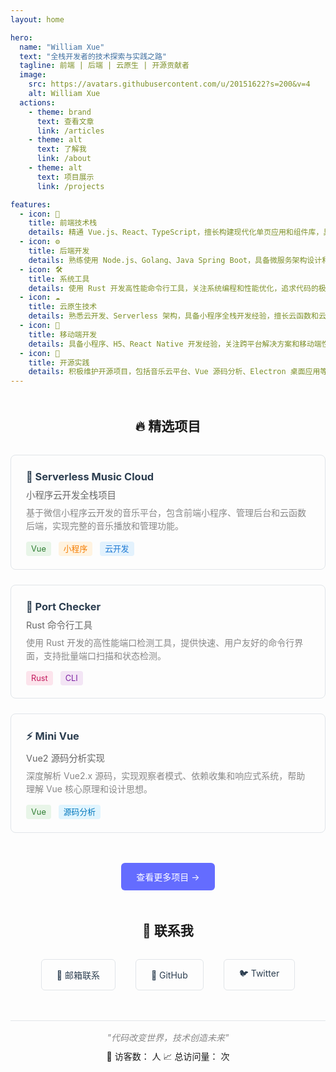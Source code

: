 ```yaml
---
layout: home

hero:
  name: "William Xue"
  text: "全栈开发者的技术探索与实践之路"
  tagline: 前端 | 后端 | 云原生 | 开源贡献者
  image:
    src: https://avatars.githubusercontent.com/u/20151622?s=200&v=4
    alt: William Xue
  actions:
    - theme: brand
      text: 查看文章
      link: /articles
    - theme: alt
      text: 了解我
      link: /about
    - theme: alt
      text: 项目展示
      link: /projects

features:
  - icon: 🚀
    title: 前端技术栈
    details: 精通 Vue.js、React、TypeScript，擅长构建现代化单页应用和组件库，具备丰富的前端工程化经验。
  - icon: ⚙️
    title: 后端开发
    details: 熟练使用 Node.js、Golang、Java Spring Boot，具备微服务架构设计和 RESTful API 开发经验。
  - icon: 🛠️
    title: 系统工具
    details: 使用 Rust 开发高性能命令行工具，关注系统编程和性能优化，追求代码的极致效率。
  - icon: ☁️
    title: 云原生技术
    details: 熟悉云开发、Serverless 架构，具备小程序全栈开发经验，擅长云函数和云数据库应用。
  - icon: 📱
    title: 移动端开发
    details: 具备小程序、H5、React Native 开发经验，关注跨平台解决方案和移动端性能优化。
  - icon: 🌟
    title: 开源实践
    details: 积极维护开源项目，包括音乐云平台、Vue 源码分析、Electron 桌面应用等多个领域。
---
```


<div style="text-align: center; margin: 3rem 0;">
  <h2 style="margin-bottom: 1rem;">🔥 精选项目</h2>
  <div style="display: grid; grid-template-columns: repeat(auto-fit, minmax(320px, 1fr)); gap: 1.5rem; margin: 2rem 0;">
    <div style="border: 1px solid #e1e5e9; border-radius: 8px; padding: 1.5rem; text-align: left;">
      <h3 style="margin: 0 0 0.5rem 0; color: #2c3e50;">
        <a href="https://github.com/william-xue/serverless_music_cloud" style="text-decoration: none; color: inherit;">🎵 Serverless Music Cloud</a>
      </h3>
      <p style="color: #666; margin: 0.5rem 0; font-size: 0.9rem;">小程序云开发全栈项目</p>
      <p style="color: #888; margin: 0; line-height: 1.5;">基于微信小程序云开发的音乐平台，包含前端小程序、管理后台和云函数后端，实现完整的音乐播放和管理功能。</p>
      <div style="margin-top: 1rem;">
        <span style="background: #e8f5e8; color: #2e7d32; padding: 0.25rem 0.5rem; border-radius: 4px; font-size: 0.8rem; margin-right: 0.5rem;">Vue</span>
        <span style="background: #fff3e0; color: #f57c00; padding: 0.25rem 0.5rem; border-radius: 4px; font-size: 0.8rem; margin-right: 0.5rem;">小程序</span>
        <span style="background: #e3f2fd; color: #1976d2; padding: 0.25rem 0.5rem; border-radius: 4px; font-size: 0.8rem; margin-right: 0.5rem;">云开发</span>
      </div>
    </div>
    <div style="border: 1px solid #e1e5e9; border-radius: 8px; padding: 1.5rem; text-align: left;">
      <h3 style="margin: 0 0 0.5rem 0; color: #2c3e50;">
        <a href="https://github.com/william-xue/port-checker" style="text-decoration: none; color: inherit;">🔧 Port Checker</a>
      </h3>
      <p style="color: #666; margin: 0.5rem 0; font-size: 0.9rem;">Rust 命令行工具</p>
      <p style="color: #888; margin: 0; line-height: 1.5;">使用 Rust 开发的高性能端口检测工具，提供快速、用户友好的命令行界面，支持批量端口扫描和状态检测。</p>
      <div style="margin-top: 1rem;">
        <span style="background: #fce4ec; color: #c2185b; padding: 0.25rem 0.5rem; border-radius: 4px; font-size: 0.8rem; margin-right: 0.5rem;">Rust</span>
        <span style="background: #f3e5f5; color: #7b1fa2; padding: 0.25rem 0.5rem; border-radius: 4px; font-size: 0.8rem; margin-right: 0.5rem;">CLI</span>
      </div>
    </div>
    <div style="border: 1px solid #e1e5e9; border-radius: 8px; padding: 1.5rem; text-align: left;">
      <h3 style="margin: 0 0 0.5rem 0; color: #2c3e50;">
        <a href="https://github.com/william-xue/miniVue" style="text-decoration: none; color: inherit;">⚡ Mini Vue</a>
      </h3>
      <p style="color: #666; margin: 0.5rem 0; font-size: 0.9rem;">Vue2 源码分析实现</p>
      <p style="color: #888; margin: 0; line-height: 1.5;">深度解析 Vue2.x 源码，实现观察者模式、依赖收集和响应式系统，帮助理解 Vue 核心原理和设计思想。</p>
      <div style="margin-top: 1rem;">
        <span style="background: #e8f5e8; color: #2e7d32; padding: 0.25rem 0.5rem; border-radius: 4px; font-size: 0.8rem; margin-right: 0.5rem;">Vue</span>
        <span style="background: #e1f5fe; color: #0277bd; padding: 0.25rem 0.5rem; border-radius: 4px; font-size: 0.8rem; margin-right: 0.5rem;">源码分析</span>
      </div>
    </div>
  </div>
  <a href="/projects" style="display: inline-block; padding: 0.75rem 1.5rem; background: #646cff; color: white; text-decoration: none; border-radius: 6px; margin-top: 1rem;">查看更多项目 →</a>
</div>


<div style="text-align: center; margin: 3rem 0;">
  <h2 style="margin-bottom: 2rem;">🤝 联系我</h2>
  <div style="display: flex; justify-content: center; gap: 2rem; flex-wrap: wrap;">
    <a href="mailto:xueyuan99999@gmail.com" style="display: flex; align-items: center; gap: 0.5rem; padding: 0.75rem 1.5rem; border: 1px solid #e1e5e9; border-radius: 6px; text-decoration: none; color: #2c3e50; transition: all 0.3s;">
      📧 邮箱联系
    </a>
    <a href="https://github.com/william-xue" style="display: flex; align-items: center; gap: 0.5rem; padding: 0.75rem 1.5rem; border: 1px solid #e1e5e9; border-radius: 6px; text-decoration: none; color: #2c3e50; transition: all 0.3s;">
      🐙 GitHub
    </a>
    <a href="https://x.com/99999_yuan" style="display: flex; align-items: center; gap: 0.5rem; padding: 0.75rem 1.5rem; border: 1px solid #e1e5e9; border-radius: 6px; text-decoration: none; color: #2c3e50; transition: all 0.3s;">
      🐦 Twitter
    </a>
  </div>
</div>

<div style="text-align: center; margin: 3rem 0; padding: 1rem; border-top: 1px solid #e1e5e9;">
  <p style="color: #888; margin: 0; font-style: italic;">"代码改变世界，技术创造未来"</p>
  <footer style="text-align: center; margin-top: 10px;">
  <span>
    👀 访客数：<span id="custom_visitor_uv"></span> 人
  </span>
  <span>
    📈 总访问量：<span id="custom_visitor_pv"></span> 次
  </span>
</footer>
</div>

